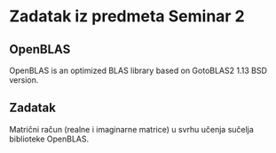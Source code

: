 # Zadatak iz predmeta Seminar 2

## OpenBLAS

OpenBLAS is an optimized BLAS library based on GotoBLAS2 1.13 BSD version.

## Zadatak

Matrični račun (realne i imaginarne matrice) u svrhu učenja sučelja biblioteke OpenBLAS.
